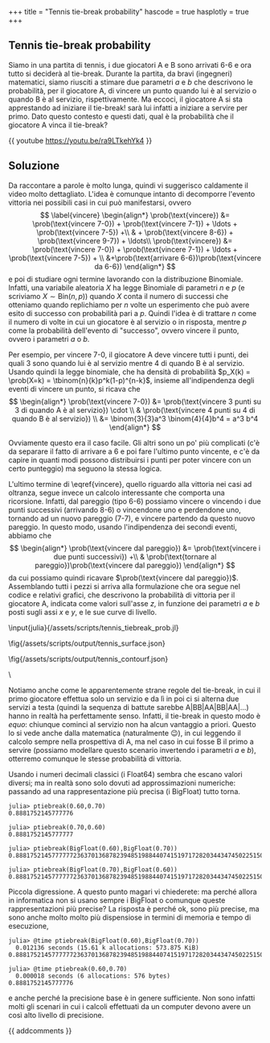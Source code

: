 +++
title = "Tennis tie-break probability"
hascode = true
hasplotly = true
+++

## Tennis tie-break probability
Siamo in una partita di tennis, i due giocatori A e B sono arrivati 6-6 e ora tutto si deciderà al tie-break. Durante la partita, da bravi (ingegneri) matematici, siamo riusciti a stimare due parametri $a$ e $b$ che descrivono le probabilità, per il giocatore A, di vincere un punto quando lui è al servizio o quando B è al servizio, rispettivamente. Ma eccoci, il giocatore A si sta apprestando ad iniziare il tie-break! sarà lui infatti a iniziare a servire per primo.
Dato questo contesto e questi dati, qual è la probabilità che il giocatore A vinca il tie-break?

<!-- {{ calcoli /assets/img/tennis.jpg }} -->
{{ youtube https://youtu.be/ra9LTkehYk4 }}


## Soluzione
Da raccontare a parole è molto lunga, quindi vi suggerisco caldamente il video molto dettagliato. L'idea è comunque intanto di decomporre l'evento vittoria nei possibili casi in cui può manifestarsi, ovvero
$$
\label{vincere}
\begin{align*}
\prob(\text{vincere}) &= \prob(\text{vincere 7-0}) + \prob(\text{vincere 7-1}) + \ldots + \prob(\text{vincere 7-5}) +\\
& + \prob(\text{vincere 8-6}) + \prob(\text{vincere 9-7}) + \ldots\\
\prob(\text{vincere}) &= \prob(\text{vincere 7-0}) + \prob(\text{vincere 7-1}) + \ldots + \prob(\text{vincere 7-5}) + \\
&+\prob(\text{arrivare 6-6})\prob(\text{vincere da 6-6})
\end{align*}
$$
e poi di studiare ogni termine lavorando con la distribuzione Binomiale. Infatti, una variabile aleatoria $X$ ha legge Binomiale di parametri $n$ e $p$ (e scriviamo $X\sim\text{Bin}(n,p)$) quando $X$ conta il numero di successi che otteniamo quando replichiamo per $n$ volte un esperimento che può avere esito di successo con probabilità pari a $p$. Quindi l'idea è di trattare $n$ come il numero di volte in cui un giocatore è al servizio o in risposta, mentre $p$ come la probabilità dell'evento di "successo", ovvero vincere il punto, ovvero i parametri $a$ o $b$. 

Per esempio, per vincere 7-0, il giocatore A deve vincere tutti i punti, dei quali 3 sono quando lui è al servizio mentre 4 di quando B è al servizio. Usando quindi la legge binomiale, che ha densità di probabilità $p_X(k) = \prob(X=k) = \tbinom{n}{k}p^k(1-p)^{n-k}$, insieme all'indipendenza degli eventi di vincere un punto, si ricava che
$$
\begin{align*}
\prob(\text{vincere 7-0}) &= \prob(\text{vincere 3 punti su 3 di quando A è al servizio}) \cdot \\ 
& \prob(\text{vincere 4 punti su 4 di quando B è al servizio}) \\
&= \binom{3}{3}a^3 \binom{4}{4}b^4 = a^3 b^4
\end{align*}
$$

Ovviamente questo era il caso facile. Gli altri sono un po' più complicati (c'è da separare il fatto di arrivare a 6 e poi fare l'ultimo punto vincente, e c'è da capire in quanti modi possono distribuirsi i punti per poter vincere con un certo punteggio) ma seguono la stessa logica.

L'ultimo termine di \eqref{vincere}, quello riguardo alla vittoria nei casi ad oltranza, segue invece un calcolo interessante che comporta una ricorsione. Infatti, dal pareggio (tipo 6-6) possiamo vincere o vincendo i due punti successivi (arrivando 8-6) o vincendone uno e perdendone uno, tornando ad un nuovo pareggio (7-7), e vincere partendo da questo nuovo pareggio. In questo modo, usando l'indipendenza dei secondi eventi, abbiamo che
$$
\begin{align*}
\prob(\text{vincere dal pareggio}) &= \prob(\text{vincere i due punti successivi}) +\\ & \prob(\text{tornare al pareggio})\prob(\text{vincere dal pareggio})
\end{align*}
$$
da cui possiamo quindi ricavare $\prob(\text{vincere dal pareggio})$. Assemblando tutti i pezzi si arriva alla formulazione che ora segue nel codice e relativi grafici, che descrivono la probabilità di vittoria per il giocatore A, indicata come valori sull'asse $z$, in funzione dei parametri $a$ e $b$ posti sugli assi $x$ e $y$, e le sue curve di livello.
<!-- Possiamo notare ad esempio come all'aumentare di $a$ e $b$ aumentano anche le probabilità di vittoria, come è naturale che sia. -->


\input{julia}{/assets/scripts/tennis_tiebreak_prob.jl} 

<!-- Probabilità di vittoria per il giocatore A, indicata come valori sull'asse $z$, in funzione dei parametri $a$ e $b$ posti sugli assi $x$ e $y$: -->
\fig{/assets/scripts/output/tennis_surface.json}

<!-- Curve di livello del grafico precedente: -->
\fig{/assets/scripts/output/tennis_contourf.json}

\

Notiamo anche come le apparentemente strane regole del tie-break, in cui il primo giocatore effettua solo un servizio e da lì in poi ci si alterna due servizi a testa (quindi la sequenza di battute sarebbe A|BB|AA|BB|AA|...) hanno in realtà ha perfettamente senso. Infatti, il tie-break in questo modo è _equo_: chiunque cominci al servizio non ha alcun vantaggio a priori. Questo lo si vede anche dalla matematica (naturalmente 😉), in cui leggendo il calcolo sempre nella prospettiva di A, ma nel caso in cui fosse B il primo a servire (possiamo modellare questo scenario invertendo i parametri $a$ e $b$), otterremo comunque le stesse probabilità di vittoria.

Usando i numeri decimali classici (i Float64) sembra che escano valori diversi; ma in realtà sono solo dovuti ad approssimazioni numeriche: passando ad una rappresentazione più precisa (i BigFloat) tutto torna.
```julia-repl
julia> ptiebreak(0.60,0.70)
0.8881752145777776

julia> ptiebreak(0.70,0.60)
0.8881752145777777

julia> ptiebreak(BigFloat(0.60),BigFloat(0.70))
0.8881752145777777236370136878239485198844074151971728203443474502251501326155067

julia> ptiebreak(BigFloat(0.70),BigFloat(0.60))
0.8881752145777777236370136878239485198844074151971728203443474502251501326155067
```

Piccola digressione. A questo punto magari vi chiederete: ma perché allora in informatica non si usano sempre i BigFloat o comunque queste rappresentazioni più precise? La risposta è perché ok, sono più precise, ma sono anche molto molto più dispensiose in termini di memoria e tempo di esecuzione,
```julia-repl
julia> @time ptiebreak(BigFloat(0.60),BigFloat(0.70))
  0.012136 seconds (15.61 k allocations: 573.875 KiB)
0.8881752145777777236370136878239485198844074151971728203443474502251501326155067

julia> @time ptiebreak(0.60,0.70)
  0.000018 seconds (6 allocations: 576 bytes)
0.8881752145777776
```
e anche perché la precisione base è in genere sufficiente. Non sono infatti molti gli scenari in cui i calcoli effettuati da un computer devono avere un così alto livello di precisione.

{{ addcomments }}


